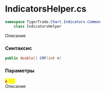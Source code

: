 
# IndicatorsHelper.cs
```csharp
namespace TigerTrade.Chart.Indicators.Common  
    class IndicatorsHelper
```

Описание

### Синтаксис
```csharp
public double[] CMF(int n)
```

### Параметры
<mark style="color:red;">**`n`**</mark> <mark style="color:yellow;">`int`</mark>  
 Описание  
  

                    
                    